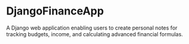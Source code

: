 # DjangoFinanceApp
A Django web application enabling users to create personal notes for tracking budgets, income, and calculating advanced financial formulas.
